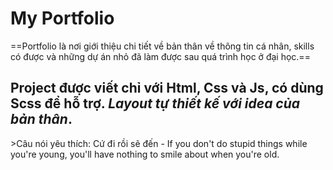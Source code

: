 # My Portfolio

==Portfolio là nơi giới thiệu chi tiết về bản thân về thông tin cá nhân, skills có được và những dự án nhỏ đã làm được sau quá trình học ở đại học.==

## Project được viết chỉ với Html, Css và Js, có dùng Scss để hỗ trợ. *Layout tự thiết kế với idea của bản thân*.

&gt;Câu nói yêu thích: Cứ đi rồi sẽ đến - If you don't do stupid things while you're young, you'll have nothing to smile about when you're old.



